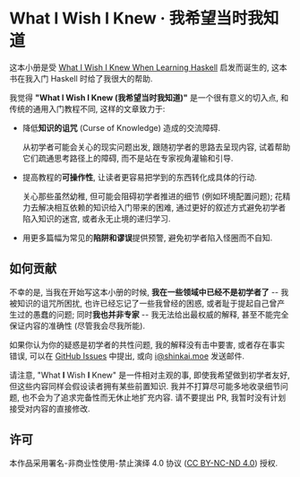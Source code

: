 # What I Wish I Knew &middot; 我希望当时我知道

这本小册是受 [What I Wish I Knew When Learning Haskell](https://smunix.github.io/dev.stephendiehl.com/hask/index.html) 启发而诞生的, 这本书在我入门 Haskell 时给了我很大的帮助.

我觉得 **"What I Wish I Knew (我希望当时我知道)"** 是一个很有意义的切入点, 和传统的通用入门教程不同, 这样的文章致力于:

- 降低**知识的诅咒** (Curse of Knowledge) 造成的交流障碍.

    从初学者可能会关心的现实问题出发, 跟随初学者的思路去呈现内容, 试着帮助它们疏通思考路径上的障碍, 而不是站在专家视角灌输和引导.

- 提高教程的**可操作性**, 让读者更容易把学到的东西转化成具体的行动.

    关心那些虽然幼稚, 但可能会阻碍初学者推进的细节 (例如环境配置问题); 花精力去解决相互依赖的知识给入门带来的困难, 通过更好的叙述方式避免初学者陷入知识的迷宫, 或者永无止境的递归学习.

- 用更多篇幅为常见的**陷阱和谬误**提供预警, 避免初学者陷入怪圈而不自知.

## 如何贡献

不幸的是, 当我在开始写这本小册的时候, **我在一些领域中已经不是初学者了** -- 我被知识的诅咒所困扰, 也许已经忘记了一些我曾经的困惑, 或者耻于提起自己曾产生过的愚蠢的问题; 同时**我也并非专家** -- 我无法给出最权威的解释, 甚至不能完全保证内容的准确性 (尽管我会尽我所能).

如果你认为你的疑惑是初学者的共性问题, 我的解释没有击中要害, 或者存在事实错误, 可以在 [GitHub Issues](https://github.com/kkshinkai/whatiwishiknew/issues) 中提出, 或向 <i@shinkai.moe> 发送邮件.

请注意, "What **I** Wish **I** Knew" 是一件相对主观的事, 即使我希望做到初学者友好, 但这些内容同样会假设读者拥有某些前置知识. 我并不打算尽可能多地收录细节问题, 也不会为了追求完备性而无休止地扩充内容. 请不要提出 PR, 我暂时没有计划接受对内容的直接修改.

## 许可

本作品采用署名-非商业性使用-禁止演绎 4.0 协议 ([CC BY-NC-ND 4.0](https://creativecommons.org/licenses/by-nc-nd/4.0/)) 授权.
